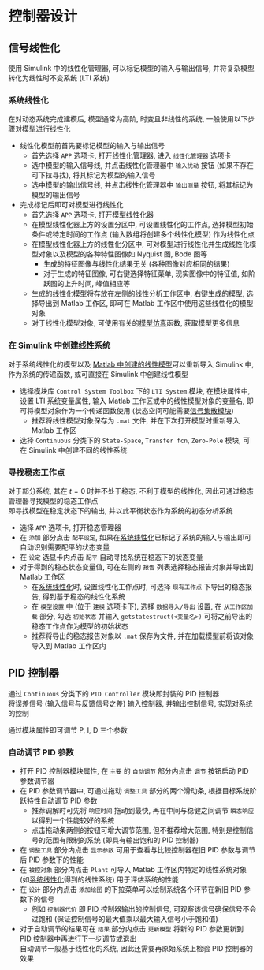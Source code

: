 # 控制器设计
## 信号线性化
使用 Simulink 中的线性化管理器, 可以标记模型的输入与输出信号, 并将复杂模型转化为线性时不变系统 (LTI 系统)

### 系统线性化
在对动态系统完成建模后, 模型通常为高阶, 时变且非线性的系统, 一般使用以下步骤对模型进行线性化  

* 线性化模型前首先要标记模型的输入与输出信号
    * 首先选择 `APP` 选项卡, 打开线性化管理器, 进入 `线性化管理器` 选项卡
    * 选中模型的输入信号线, 并点击线性化管理器中 `输入扰动` 按钮 (如果不存在可下拉寻找), 将其标记为模型的输入信号
    * 选中模型的输出信号线, 并点击线性化管理器中 `输出测量` 按钮, 将其标记为模型的输出信号
* 完成标记后即可对模型进行线性化
    * 首先选择 `APP` 选项卡, 打开模型线性化器
    * 在模型线性化器上方的设置分区中, 可设置线性化的工作点, 选择模型初始条件或特定时间的工作点 (输入数组将创建多个线性化模型) 作为线性化点
    * 在模型线性化器上方的线性化分区中, 可对模型进行线性化并生成线性化模型对象以及模型的各种特性图像如 Nyquist 图, Bode 图等    
        * 生成的特征图像与线性化结果无关 (各种图像对应相同的结果)
        * 对于生成的特征图像, 可右键选择特征菜单, 现实图像中的特征值, 如阶跃图的上升时间, 峰值相应等
    * 生成的线性化模型将存放在左侧的线性分析工作区中, 右键生成的模型, 选择导出到 Matlab 工作区, 即可在 Matlab 工作区中使用这些线性化的模型对象
    * 对于线性化模型对象, 可使用有关的[模型仿真](../model.md#模型仿真)函数, 获取模型更多信息

### 在 Simulink 中创建线性系统
对于系统线性化的模型以及 [Matlab 中创建的线性模型](../model.md#系统数学模型)可以重新导入 Simulink 中, 作为系统的传递函数, 或可直接在 Simulink 中创建线性模型
* 选择模块库 `Control System Toolbox` 下的 `LTI System` 模块, 在模块属性中, 设置 LTI 系统变量属性, 输入 Matlab 工作区或中的线性模型对象的变量名, 即可将模型对象作为一个传递函数使用 (状态空间可能需要[信号集散模块](./base.md#信号集散))  
    * 推荐将线性模型对象保存为 `.mat` 文件, 并在下次打开模型时重新导入 Matlab 工作区
* 选择 `Continuous` 分类下的 `State-Space`, `Transfer fcn`, `Zero-Pole` 模块, 可在 Simulink 中创建不同的线性系统

### 寻找稳态工作点
对于部分系统, 其在 $t=0$ 时并不处于稳态, 不利于模型的线性化, 因此可通过稳态管理器寻找模型的稳态工作点  
即寻找模型在稳定状态下的输出, 并以此平衡状态作为系统的初态分析系统

* 选择 `APP` 选项卡, 打开稳态管理器
* 在 `添加` 部分点击 `配平设定`, 如果在[系统线性化](#系统线性化)已标记了系统的输入与输出即可自动识别需要配平的状态变量
* 在 `设定` 选显卡内点击 `配平` 自动寻找系统在稳态下的状态变量
* 对于得到的稳态状态变量值, 可在左侧的 `报告` 列表选择稳态报告对象并导出到 Matlab 工作区
    * 在[系统线性化](#系统线性化)时, 设置线性化工作点时, 可选择 `现有工作点` 下导出的稳态报告, 得到基于稳态的线性化系统
    * 在 `模型设置` 中 (位于 `建模` 选项卡下), 选择 `数据导入/导出` 设置, 在 `从工作区加载` 部分, 勾选 `初始状态` 并输入 `getstatestruct(<变量名>)` 可将之前导出的稳态工作点作为模型的初始状态
    * 推荐将导出的稳态报告对象以 `.mat` 保存为文件, 并在加载模型前将该对象导入到 Matlab 工作区内

## PID 控制器
通过 `Continuous` 分类下的 `PID Controller` 模块即封装的 PID 控制器  
将误差信号 (输入信号与反馈信号之差) 输入控制器, 并输出控制信号, 实现对系统的控制  

通过模块属性即可调节 P, I, D 三个参数

### 自动调节 PID 参数
* 打开 PID 控制器模块属性, 在 `主要` 的 `自动调节` 部分内点击 `调节` 按钮启动 PID 参数调节器
* 在 PID 参数调节器中, 可通过拖动 `调整工具` 部分的两个滑动条, 根据目标系统阶跃特性自动调节 PID 参数  
    * 推荐调解时可先将 `响应时间` 拖动到最快, 再在中间与稳健之间调节 `瞬态响应` 以得到一个性能较好的系统
    * 点击拖动条两侧的按钮可增大调节范围, 但不推荐增大范围, 特别是控制信号的范围有限制的系统 (即具有输出饱和的 PID 控制器)
* 在 `调整工具` 部分内点击 `显示参数` 可用于查看与比较控制器在旧 PID 参数与调节后 PID 参数下的性能
* 在 `被控对象` 部分内点击 `Plant` 可导入 Matlab 工作区内特定的线性系统对象 (如[系统线性化](#系统线性化)得到的线性系统) 用于评估系统的性能
* 在 `设计` 部分内点击 `添加绘图` 的下拉菜单可以绘制系统各个环节在新旧 PID 参数下的信号
    * 例如 `控制器代价` 即 PID 控制器输出的控制信号, 可观察该信号确保信号不会过饱和 (保证控制信号的最大值乘以最大输入信号小于饱和值)
* 对于自动调节的结果可在 `结果` 部分内点击 `更新模型` 将新的 PID 参数更新到 PID 控制器中再进行下一步调节或退出  
自动调节一般基于线性化的系统, 因此还需要再原始系统上检验 PID 控制器的效果

